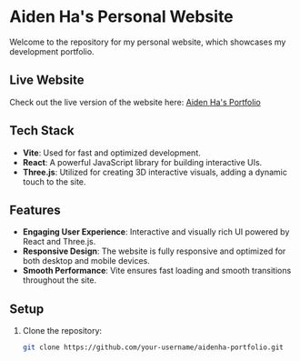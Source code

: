 # Aiden Ha's Personal Website

Welcome to the repository for my personal website, which showcases my development portfolio.

## Live Website

Check out the live version of the website here: [Aiden Ha's Portfolio](https://aidenha.vercel.app/)

## Tech Stack

- **Vite**: Used for fast and optimized development.
- **React**: A powerful JavaScript library for building interactive UIs.
- **Three.js**: Utilized for creating 3D interactive visuals, adding a dynamic touch to the site.

## Features

- **Engaging User Experience**: Interactive and visually rich UI powered by React and Three.js.
- **Responsive Design**: The website is fully responsive and optimized for both desktop and mobile devices.
- **Smooth Performance**: Vite ensures fast loading and smooth transitions throughout the site.

## Setup

1. Clone the repository:
   ```bash
   git clone https://github.com/your-username/aidenha-portfolio.git
